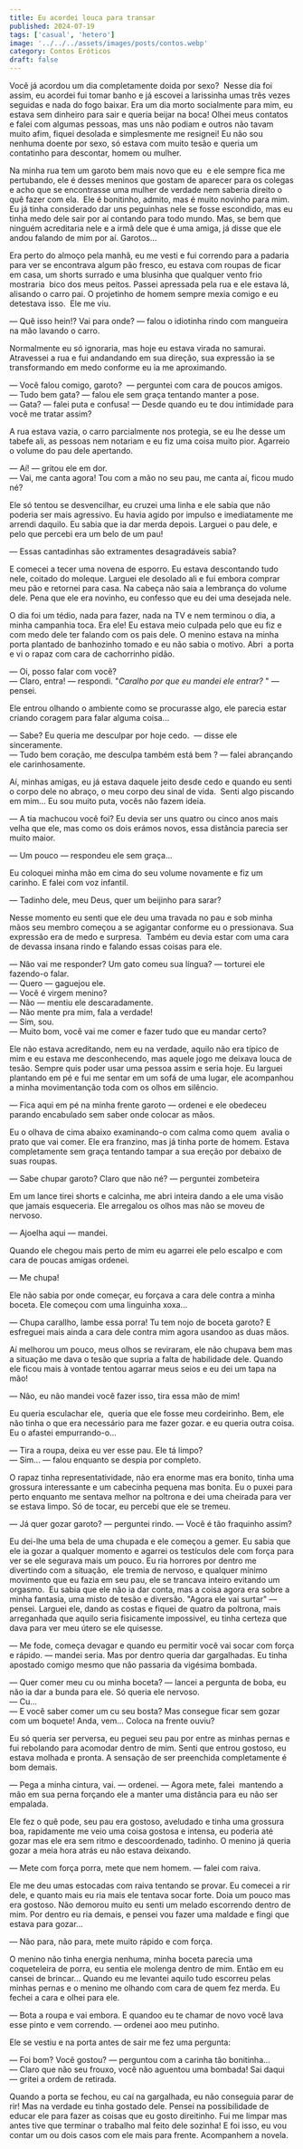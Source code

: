 ```yaml
---
title: Eu acordei louca para transar
published: 2024-07-19
tags: ['casual', 'hetero']
image: '../../../assets/images/posts/contos.webp'
category: Contos Eróticos
draft: false
---
```

Você já acordou um dia completamente doida por sexo?  Nesse dia foi assim, eu acordei fui tomar banho e já escovei a larissinha umas três vezes seguidas e nada do fogo baixar. Era um dia morto socialmente para mim, eu estava sem dinheiro para sair e queria beijar na boca! Olhei meus contatos e falei com algumas pessoas, mas uns não podiam e outros não tavam muito afim, fiquei desolada e simplesmente me resignei! Eu não sou nenhuma doente por sexo, só estava com muito tesão e queria um contatinho para descontar, homem ou mulher.

Na minha rua tem um garoto bem mais novo que eu  e ele sempre fica me pertubando, ele é desses meninos que gostam de aparecer para os colegas e acho que se encontrasse uma mulher de verdade nem saberia direito o quê fazer com ela.  Ele é bonitinho, admito, mas é muito novinho para mim. Eu já tinha considerado dar uns peguinhas nele se fosse escondido, mas eu tinha medo dele sair por aí contando para todo mundo. Mas, se bem que ninguém acreditaria nele e a irmã dele que é uma amiga, já disse que ele andou falando de mim por aí. Garotos...

Era perto do almoço pela manhã, eu me vesti e fui correndo para a padaria para ver se encontrava algum pão fresco, eu estava com roupas de ficar em casa, um shorts surrado e uma blusinha que qualquer vento frio mostraria  bico dos meus peitos. Passei apressada pela rua e ele estava lá, alisando o carro pai. O projetinho de homem sempre mexia comigo e eu detestava isso.  Ele me viu.

— Quê isso hein!? Vai para onde? — falou o idiotinha rindo com mangueira na mão lavando o carro.

Normalmente eu só ignoraria, mas hoje eu estava virada no samurai. Atravessei a rua e fui andandando em sua direção, sua expressão ia se transformando em medo conforme eu ia me aproximando.

— Você falou comigo, garoto?  — perguntei com cara de poucos amigos.  
— Tudo bem gata? — falou ele sem graça tentando manter a pose.  
— Gata? — falei puta e confusa! — Desde quando eu te dou intimidade para você me tratar assim?

A rua estava vazia, o carro parcialmente nos protegia, se eu lhe desse um tabefe ali, as pessoas nem notariam e eu fiz uma coisa muito pior. Agarreio o volume do pau dele apertando.

— Aí! — gritou ele em dor.   
— Vai, me canta agora! Tou com a mão no seu pau, me canta aí, ficou mudo né?

Ele só tentou se desvencilhar, eu cruzei uma linha e ele sabia que não poderia ser mais agressivo. Eu havia agido por impulso e imediatamente me arrendi daquilo. Eu sabia que ia dar merda depois. Larguei o pau dele, e pelo que percebi era um belo de um pau!

— Essas cantadinhas são extramentes desagradáveis sabia?

E comecei a tecer uma novena de esporro. Eu estava descontando tudo nele, coitado do moleque. Larguei ele desolado ali e fui embora comprar meu pão e retornei para casa. Na cabeça não saia a lembrança do volume dele. Pena que ele era novinho, eu confesso que eu dei uma desejada nele.

O dia foi um tédio, nada para fazer, nada na TV e nem terminou o dia, a minha campanhia toca. Era ele! Eu estava meio culpada pelo que eu fiz e com medo dele ter falando com os pais dele. O menino estava na minha porta plantado de banhozinho tomado e eu não sabia o motivo. Abri  a porta e vi o rapaz com cara de cachorrinho pidão.

— Oi, posso falar com você?   
— Claro, entra! — respondi. "_Caralho por que eu mandei ele entrar?_ " — pensei.

Ele entrou olhando o ambiente como se procurasse algo, ele parecia estar criando coragem para falar alguma coisa...

— Sabe? Eu queria me desculpar por hoje cedo.  — disse ele sinceramente.   
— Tudo bem coração, me desculpa também está bem ? — falei abrançando ele carinhosamente.

Aí, minhas amigas, eu já estava daquele jeito desde cedo e quando eu senti o corpo dele no abraço, o meu corpo deu sinal de vida.  Senti algo piscando em mim... Eu sou muito puta, vocês não fazem ideia.

— A tia machucou você foi? Eu devia ser uns quatro ou cinco anos mais velha que ele, mas como os dois erámos novos, essa distância parecia ser muito maior.

— Um pouco — respondeu ele sem graça...

Eu coloquei minha mão em cima do seu volume novamente e fiz um carinho. E falei com voz infantil.

— Tadinho dele, meu Deus, quer um beijinho para sarar?

Nesse momento eu senti que ele deu uma travada no pau e sob minha mãos seu membro começou a se agigantar conforme eu o pressionava. Sua expressão era de medo e surpresa.  Também eu devia estar com uma cara de devassa insana rindo e falando essas coisas para ele.

— Não vai me responder? Um gato comeu sua língua? — torturei ele fazendo-o falar.  
— Quero — gaguejou ele.   
— Você é virgem menino?  
— Não — mentiu ele descaradamente.   
— Não mente pra mim, fala a verdade!   
— Sim, sou.   
— Muito bom, você vai me comer e fazer tudo que eu mandar certo?

Ele não estava acreditando, nem eu na verdade, aquilo não era típico de mim e eu estava me desconhecendo, mas aquele jogo me deixava louca de tesão. Sempre quis poder usar uma pessoa assim e seria hoje. Eu larguei plantando em pé e fui me sentar em um sofá de uma lugar, ele acompanhou a minha movimentanção toda com os olhos em silêncio.

— Fica aqui em pé na minha frente garoto — ordenei e ele obedeceu parando encabulado sem saber onde colocar as mãos.

Eu o olhava de cima abaixo examinando-o com calma como quem  avalia o prato que vai comer. Ele era franzino, mas já tinha porte de homem. Estava completamente sem graça tentando tampar a sua ereção por debaixo de suas roupas.

— Sabe chupar garoto? Claro que não né? — perguntei zombeteira

Em um lance tirei shorts e calcinha, me abri inteira dando a ele uma visão que jamais esqueceria. Ele arregalou os olhos mas não se moveu de nervoso.

— Ajoelha aqui — mandei.

Quando ele chegou mais perto de mim eu agarrei ele pelo escalpo e com cara de poucas amigas ordenei.

— Me chupa!

Ele não sabia por onde começar, eu forçava a cara dele contra a minha boceta. Ele começou com uma linguinha xoxa...

— Chupa carallho, lambe essa porra! Tu tem nojo de boceta garoto? E esfreguei mais ainda a cara dele contra mim agora usandoo as duas mãos.

Aí melhorou um pouco, meus olhos se reviraram, ele não chupava bem mas a situação me dava o tesão que supria a falta de habilidade dele. Quando ele ficou mais à vontade tentou agarrar meus seios e eu dei um tapa na mão!

— Não, eu não mandei você fazer isso, tira essa mão de mim!

Eu queria esculachar ele,  queria que ele fosse meu cordeirinho. Bem, ele não tinha o que era necessário para me fazer gozar. e eu queria outra coisa. Eu o afastei empurrando-o...

— Tira a roupa, deixa eu ver esse pau. Ele tá limpo?   
— Sim... — falou enquanto se despia por completo.

O rapaz tinha representatividade, não era enorme mas era bonito, tinha uma grossura interessante e um cabecinha pequena mas bonita. Eu o puxei para perto enquanto me sentava melhor na poltrona e dei uma cheirada para ver se estava limpo. Só de tocar, eu percebi que ele se tremeu.

— Já quer gozar garoto? — perguntei rindo. — Você é tão fraquinho assim?

Eu dei-lhe uma bela de uma chupada e ele começou a gemer. Eu sabia que ele ia gozar a qualquer momento e agarrei os testículos dele com força para ver se ele segurava mais um pouco. Eu ria horrores por dentro me divertindo com a situação,  ele tremia de nervoso, e qualquer mínimo movimento que eu fazia em seu pau, ele se trancava inteiro evitando um orgasmo.  Eu sabia que ele não ia dar conta, mas a coisa agora era sobre a minha fantasia, uma misto de tesão e diversão. "Agora ele vai surtar" — pensei. Larguei ele, dando as costas e fiquei de quatro da poltrona, mais arreganhada que aquilo seria fisicamente impossivel, eu tinha certeza que dava para ver meu útero se ele quisesse.

— Me fode, começa devagar e quando eu permitir você vai socar com força e rápido. — mandei seria. Mas por dentro queria dar gargalhadas. Eu tinha apostado comigo mesmo que não passaria da vigésima bombada.

— Quer comer meu cu ou minha boceta? — lancei a pergunta de boba, eu não ia dar a bunda para ele. Só queria ele nervoso.  
— Cu...   
— E você saber comer um cu seu bosta? Mas consegue ficar sem gozar com um boquete! Anda, vem... Coloca na frente ouviu?

Eu só queria ser perversa, eu peguei seu pau por entre as minhas pernas e fui rebolando para acomodar dentro de mim. Senti que entrou gostoso, eu estava molhada e pronta. A sensação de ser preenchida completamente é bom demais.

— Pega a minha cintura, vai. — ordenei. — Agora mete, falei  mantendo a mão em sua perna forçando ele a manter uma distância para eu não ser empalada.

Ele fez o quê pode, seu pau era gostoso, aveludado e tinha uma grossura boa, rapidamente me veio uma coisa gostosa e intensa, eu poderia até gozar mas ele era sem ritmo e descoordenado, tadinho. O menino já queria gozar a meia hora atrás eu não estava deixando.

— Mete com força porra, mete que nem homem. — falei com raiva.

Ele me deu umas estocadas com raiva tentando se provar. Eu comecei a rir dele, e quanto mais eu ria mais ele tentava socar forte. Doia um pouco mas era gostoso. Não demorou muito eu senti um melado escorrendo dentro de mim. Por dentro eu ria demais, e pensei vou fazer uma maldade e fingi que estava para gozar...

— Não para, não para, mete muito rápido e com força.

O menino não tinha energia nenhuma, minha boceta parecia uma coqueteleira de porra, eu sentia ele molenga dentro de mim. Então em eu cansei de brincar... Quando eu me levantei aquilo tudo escorreu pelas minhas pernas e o menino me olhando com cara de quem fez merda. Eu fechei a cara e olhei para ele.

— Bota a roupa e vai embora. E quandoo eu te chamar de novo você lava esse pinto e vem correndo. — ordenei aoo meu putinho.

Ele se vestiu e na porta antes de sair me fez uma pergunta:

— Foi bom? Você gostou? — perguntou com a carinha tão bonitinha...  
— Claro que não seu frouxo, você não aguentou uma bombada! Sai daqui — gritei a ordem de retirada.

Quando a porta se fechou, eu caí na gargalhada, eu não conseguia parar de rir! Mas na verdade eu tinha gostado dele. Pensei na possibilidade de educar ele para fazer as coisas que eu gosto direitinho. Fui me limpar mas antes tive que terminar o trabalho mal feito dele sozinha! E foi isso, eu vou contar um ou dois casos com ele mais para frente. Acompanhem a novela.
